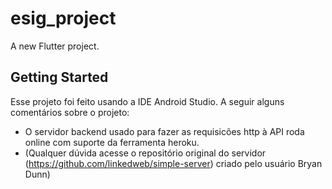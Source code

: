 # esig_project

A new Flutter project.

## Getting Started

Esse projeto foi feito usando a IDE Android Studio. A seguir alguns comentários sobre o projeto:

- O servidor backend usado para fazer as requisicões http à API roda online com suporte da ferramenta heroku.
- (Qualquer dúvida acesse o repositório original do servidor (https://github.com/linkedweb/simple-server) criado pelo usuário Bryan Dunn)
